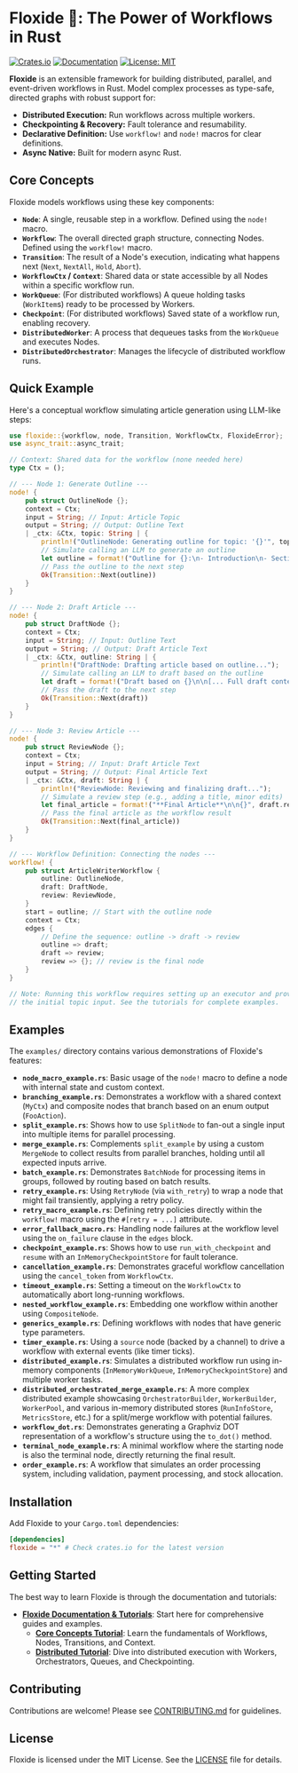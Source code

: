 # Floxide 🦀: The Power of Workflows in Rust

[![Crates.io](https://img.shields.io/crates/v/floxide.svg)](https://crates.io/crates/floxide)
[![Documentation](https://docs.rs/floxide/badge.svg)](https://docs.rs/floxide)
[![License: MIT](https://img.shields.io/badge/License-MIT-yellow.svg)](https://opensource.org/licenses/MIT)

**Floxide** is an extensible framework for building distributed, parallel, and event-driven workflows in Rust. Model complex processes as type-safe, directed graphs with robust support for:

*   **Distributed Execution:** Run workflows across multiple workers.
*   **Checkpointing & Recovery:** Fault tolerance and resumability.
*   **Declarative Definition:** Use `workflow!` and `node!` macros for clear definitions.
*   **Async Native:** Built for modern async Rust.

## Core Concepts

Floxide models workflows using these key components:

*   **`Node`**: A single, reusable step in a workflow. Defined using the `node!` macro.
*   **`Workflow`**: The overall directed graph structure, connecting Nodes. Defined using the `workflow!` macro.
*   **`Transition`**: The result of a Node's execution, indicating what happens next (`Next`, `NextAll`, `Hold`, `Abort`).
*   **`WorkflowCtx` / `Context`**: Shared data or state accessible by all Nodes within a specific workflow run.
*   **`WorkQueue`**: (For distributed workflows) A queue holding tasks (`WorkItem`s) ready to be processed by Workers.
*   **`Checkpoint`**: (For distributed workflows) Saved state of a workflow run, enabling recovery.
*   **`DistributedWorker`**: A process that dequeues tasks from the `WorkQueue` and executes Nodes.
*   **`DistributedOrchestrator`**: Manages the lifecycle of distributed workflow runs.

## Quick Example

Here's a conceptual workflow simulating article generation using LLM-like steps:

```rust
use floxide::{workflow, node, Transition, WorkflowCtx, FloxideError};
use async_trait::async_trait;

// Context: Shared data for the workflow (none needed here)
type Ctx = ();

// --- Node 1: Generate Outline --- 
node! {
    pub struct OutlineNode {};
    context = Ctx;
    input = String; // Input: Article Topic
    output = String; // Output: Outline Text
    | _ctx: &Ctx, topic: String | {
        println!("OutlineNode: Generating outline for topic: '{}'", topic);
        // Simulate calling an LLM to generate an outline
        let outline = format!("Outline for {}:\n- Introduction\n- Section 1\n- Section 2\n- Conclusion", topic);
        // Pass the outline to the next step
        Ok(Transition::Next(outline))
    }
}

// --- Node 2: Draft Article --- 
node! {
    pub struct DraftNode {};
    context = Ctx;
    input = String; // Input: Outline Text
    output = String; // Output: Draft Article Text
    | _ctx: &Ctx, outline: String | {
        println!("DraftNode: Drafting article based on outline...");
        // Simulate calling an LLM to draft based on the outline
        let draft = format!("Draft based on {}\n\n[... Full draft content based on outline sections ...]", outline);
        // Pass the draft to the next step
        Ok(Transition::Next(draft))
    }
}

// --- Node 3: Review Article --- 
node! {
    pub struct ReviewNode {};
    context = Ctx;
    input = String; // Input: Draft Article Text
    output = String; // Output: Final Article Text
    | _ctx: &Ctx, draft: String | {
        println!("ReviewNode: Reviewing and finalizing draft...");
        // Simulate a review step (e.g., adding a title, minor edits)
        let final_article = format!("**Final Article**\n\n{}", draft.replace("Draft based on", "Article based on"));
        // Pass the final article as the workflow result
        Ok(Transition::Next(final_article))
    }
}

// --- Workflow Definition: Connecting the nodes ---
workflow! {
    pub struct ArticleWriterWorkflow {
        outline: OutlineNode,
        draft: DraftNode,
        review: ReviewNode,
    }
    start = outline; // Start with the outline node
    context = Ctx;
    edges {
        // Define the sequence: outline -> draft -> review
        outline => draft;
        draft => review;
        review => {}; // review is the final node
    }
}

// Note: Running this workflow requires setting up an executor and providing 
// the initial topic input. See the tutorials for complete examples.
```
## Examples

The `examples/` directory contains various demonstrations of Floxide's features:

*   **`node_macro_example.rs`**: Basic usage of the `node!` macro to define a node with internal state and custom context.
*   **`branching_example.rs`**: Demonstrates a workflow with a shared context (`MyCtx`) and composite nodes that branch based on an enum output (`FooAction`).
*   **`split_example.rs`**: Shows how to use `SplitNode` to fan-out a single input into multiple items for parallel processing.
*   **`merge_example.rs`**: Complements `split_example` by using a custom `MergeNode` to collect results from parallel branches, holding until all expected inputs arrive.
*   **`batch_example.rs`**: Demonstrates `BatchNode` for processing items in groups, followed by routing based on batch results.
*   **`retry_example.rs`**: Using `RetryNode` (via `with_retry`) to wrap a node that might fail transiently, applying a retry policy.
*   **`retry_macro_example.rs`**: Defining retry policies directly within the `workflow!` macro using the `#[retry = ...]` attribute.
*   **`error_fallback_macro.rs`**: Handling node failures at the workflow level using the `on_failure` clause in the `edges` block.
*   **`checkpoint_example.rs`**: Shows how to use `run_with_checkpoint` and `resume` with an `InMemoryCheckpointStore` for fault tolerance.
*   **`cancellation_example.rs`**: Demonstrates graceful workflow cancellation using the `cancel_token` from `WorkflowCtx`.
*   **`timeout_example.rs`**: Setting a timeout on the `WorkflowCtx` to automatically abort long-running workflows.
*   **`nested_workflow_example.rs`**: Embedding one workflow within another using `CompositeNode`.
*   **`generics_example.rs`**: Defining workflows with nodes that have generic type parameters.
*   **`timer_example.rs`**: Using a `source` node (backed by a channel) to drive a workflow with external events (like timer ticks).
*   **`distributed_example.rs`**: Simulates a distributed workflow run using in-memory components (`InMemoryWorkQueue`, `InMemoryCheckpointStore`) and multiple worker tasks.
*   **`distributed_orchestrated_merge_example.rs`**: A more complex distributed example showcasing `OrchestratorBuilder`, `WorkerBuilder`, `WorkerPool`, and various in-memory distributed stores (`RunInfoStore`, `MetricsStore`, etc.) for a split/merge workflow with potential failures.
*   **`workflow_dot.rs`**: Demonstrates generating a Graphviz DOT representation of a workflow's structure using the `to_dot()` method.
*   **`terminal_node_example.rs`**: A minimal workflow where the starting node is also the terminal node, directly returning the final result.
*   **`order_example.rs`**: A workflow that simulates an order processing system, including validation, payment processing, and stock allocation.

## Installation

Add Floxide to your `Cargo.toml` dependencies:

```toml
[dependencies]
floxide = "*" # Check crates.io for the latest version
```

## Getting Started

The best way to learn Floxide is through the documentation and tutorials:

*   **[Floxide Documentation & Tutorials](https://aitoroses.github.io/floxide/)**: Start here for comprehensive guides and examples.
    *   **[Core Concepts Tutorial](https://aitoroses.github.io/floxide/floxide/index/)**: Learn the fundamentals of Workflows, Nodes, Transitions, and Context.
    *   **[Distributed Tutorial](https://aitoroses.github.io/floxide/floxide-tutorial/index/)**: Dive into distributed execution with Workers, Orchestrators, Queues, and Checkpointing.

## Contributing

Contributions are welcome! Please see [CONTRIBUTING.md](CONTRIBUTING.md) for guidelines.

## License

Floxide is licensed under the MIT License. See the [LICENSE](LICENSE) file for details. 